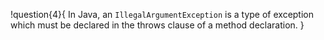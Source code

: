 !question{4}{
In Java, an `IllegalArgumentException` is a type of exception which must be declared in the throws clause of a method declaration.
}
